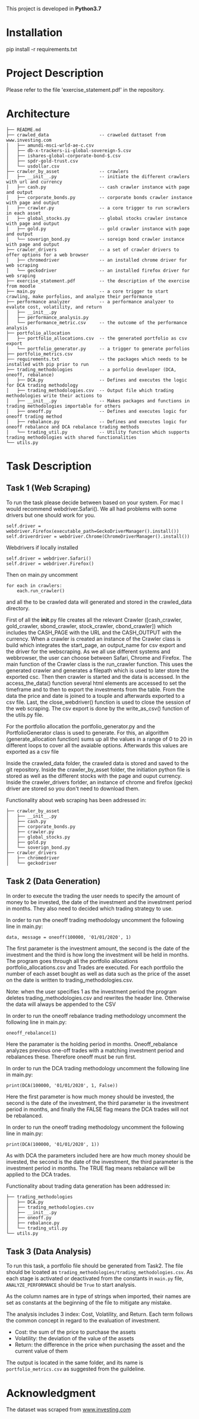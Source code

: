 This project is developed in **Python3.7**

# Installation
pip install -r requirements.txt

# Project Description
Please refer to the file 'exercise_statement.pdf' in the repository.

# Architecture
```
├── README.md
├── crawled_data                   -- craweled dattaset from www.investing.com
│   ├── amundi-msci-wrld-ae-c.csv
│   ├── db-x-trackers-ii-global-sovereign-5.csv
│   ├── ishares-global-corporate-bond-$.csv
│   ├── spdr-gold-trust.csv
│   └── usdollar.csv
├── crawler_by_asset               -- crawlers          
│   ├── __init__.py                -- initiate the different crawlers with url and currency
│   ├── cash.py                    -- cash crawler instance with page and output
│   ├── corporate_bonds.py         -- corporate bonds crawler instance with page and output
│   ├── crawler.py                 -- a core trigger to run scrawlers in each asset
│   ├── global_stocks.py           -- global stocks crawler instance with page and output
│   ├── gold.py                    -- gold crawler instance with page and output
│   └── soverign_bond.py           -- soreign bond crawler instance with page and output
├── crawler_drivers                -- a set of crawler drivers to offer options for a web browser
│   ├── chromedriver               -- an installed chrome driver for web scraping
│   └── geckodriver                -- an installed firefox driver for web sraping
├── exercise_statement.pdf         -- the description of the exercise from moodle
├── main.py                        -- a core trigger to start crawling, make porfolios, and analyze their performance
├── performance analyzer           -- a performance analyzer to evalute cost, volatility, and return
│   ├── __init__.py
│   ├── performance_analysis.py
│   └── performance_metric.csv     -- the outcome of the performance analysis
├── portfolio_allocation      
│   ├── portfolio_allocations.csv  -- the generated portfolio as csv export
│   └── portfolio_generator.py     -- a trigger to generate porfolios
├── portfolio_metrics.csv
├── requirements.txt               -- the packages which needs to be installed with pip prior to run
├── trading_methodologies          -- a porfolio developer (DCA, oneoff, rebalance)
│   ├── DCA.py                     -- Defines and executes the logic for DCA trading methodology
│   ├── trading_methodologies.csv  -- Output file which trading methodologies write their actions to
│   ├── __init__.py                -- Makes packages and functions in trading methodologies importable for others
│   ├── oneoff.py                  -- Defines and executes logic for oneoff trading method
│   ├── rebalance.py               -- Defines and executes logic for oneoff rebalance and DCA rebalance trading methods
│   └── trading_util.py            -- Utility function which supports trading methodologies with shared functionalities
└── utils.py
```


# Task Description

## Task 1 (Web Scraping)

To run the task please decide between based on your system. For mac I would recommend webdriver.Safari(). We all had problems with some drivers but one should work for you.
```
self.driver = webdriver.Firefox(executable_path=GeckoDriverManager().install())
self.driverdriver = webdriver.Chrome(ChromeDriverManager().install())      
```

Webdrivers if locally installed
```
self.driver = webdriver.Safari()
self.driver = webdriver.Firefox()
```

Then on main.py uncomment 
```
for each in crawlers:
    each.run_crawler()
```

and all the to be crawled data will generated and stored in the crawled_data directory.

First of all the __init__.py file creates all the relevant Crawler ([cash_crawler, gold_crawler, sbond_crawler, stock_crawler, cbond_crawler]) which includes the CASH_PAGE with the URL and the CASH_OUTPUT with the currency. When a crawler is created an instance of the Crawler class is build which integrates the start_page, an output_name for csv export and the driver for the webscraping. As we all use different systems and webbrowser, the user can choose between Safari, Chrome and Firefox. 
The main function of the Crawler class is the run_crawler function. This uses the generated crawler and generates a filepath which is used to later store the exported csc. Then then crawler is started and the data is accessed. In the access_the_data() function several html elements are accessed to set the timeframe and to then to export the investments from the table. From the data the price and date is joined to a touple and afterwards exported to a csv file. Last, the close_webdriver() function is used to close the session of the web scraping. The csv export is done by the write_as_csv() function of the utils.py file.

For the portfolio allocation the portfolio_generator.py and the PortfolioGenerator class is used to generate. For this, an algorithm (generate_allocation function) sums up all the values in a range of 0 to 20 in different loops to cover all the avaiable options. Afterwards this values are exported as a csv file

Inside the crawled_data folder, the crawled data is stored and saved to the git repository. 
Inside the crawler_by_asset folder, the initiation python file is stored as well as the different stocks with the page and ouput currency. 
Inside the crawler_drivers forlder, an instance of chrome and firefox (gecko) driver are stored so you don't need to download them.

Functionality about web scraping has been addressed in:

```
├── crawler_by_asset                       
│   ├── __init__.py
│   ├── cash.py                   
│   ├── corporate_bonds.py        
│   ├── crawler.py                 
│   ├── global_stocks.py           
│   ├── gold.py                   
│   └── soverign_bond.py
├── crawler_drivers                
│   ├── chromedriver         
│   └── geckodriver       
```

## Task 2 (Data Generation)
In order to execute the trading the user needs to specify the amount of money to be invested, the date of the investment and the investment period in months. They also need to decided which trading strategy to use. 

In order to run the oneoff trading methodology uncomment the following line in main.py:

```
data, message = oneoff(100000, '01/01/2020', 1)
```

The first parameter is the investment amount, the second is the date of the investment and the third is how long the investment will be held in months. The program goes through all the portfolio allocations portfolio_allocations.csv and Trades are executed. For each portfolio the number of each asset bought as well as data such as the price of the asset on the date is written to trading_methodologies.csv.

Note: when the user specifies 1 as the investment period the program deletes trading_methodologies.csv and rewrites the header line. Otherwise the data will always be appended to the CSV

In order to run the oneoff rebalance trading methodology uncomment the following line in main.py:
```
oneoff_rebalance(1)
```

Here the paramater is the holding period in months. Oneoff_rebalance analyzes previous one-off trades with a matching investment period and rebalances these. Therefore oneoff must be run first.

In order to run the DCA trading methodology uncomment the following line in main.py:
```
print(DCA(100000, '01/01/2020', 1, False))
```
Here the first parameter is how much money should be invested, the second is the date of the investment, the third parameter is the investment period in months, and finally the FALSE flag means the DCA trades will not be rebalanced.


In order to run the oneoff trading methodology uncomment the following line in main.py:
```
print(DCA(100000, '01/01/2020', 1))
```

As with DCA the parameters included here are how much money should be invested, the second is the date of the investment, the third parameter is the investment period in months. The TRUE flag means rebalance will be applied to the DCA trades. 

Functionality about trading data generation has been addressed in:
```
├── trading_methodologies          
│   ├── DCA.py                     
│   ├── trading_methodologies.csv  
│   ├── __init__.py                
│   ├── oneoff.py                  
│   ├── rebalance.py               
│   └── trading_util.py           
└── utils.py
```

## Task 3 (Data Analysis)
To run this task, a portfolio file should be generated from Task2. The file should be lcoated as `trading_methodologies/trading_methodologies.csv`. As each stage is activated or deactivated from the constants in `main.py` file, `ANALYZE_PERFORMANCE` should be `True` to start analysis.

As the column names are in type of strings when imported, their names are set as constants at the beginning of the file to mitigate any mistake.

The analysis includes 3 index: Cost, Volatility, and Return. Each term follows the common concept in regard to the evaluation of investment. 
- Cost: the sum of the price to purchase the assets
- Volatility: the deviation of the value of the assets
- Return: the difference in the price when purchasing the asset and the current value of them

The output is located in the same folder, and its name is `portfolio_metrics.csv` as suggested from the guildeline. 

# Acknowledgment
The dataset was scraped from www.investing.com
